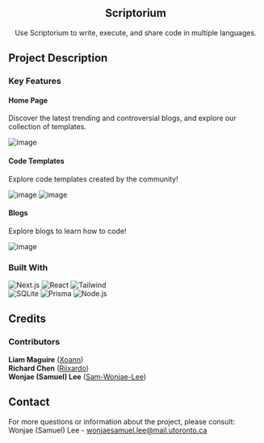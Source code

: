 <!-- INTRODUCTION -->

<div align="center">

  <h2 align="center">Scriptorium</h2>
  <p align="center">
    Use Scriptorium to write, execute, and share code in multiple languages.
  </p>
</div>

<!-- PROJECT DESCRIPTION -->
## Project Description

### Key Features

#### Home Page
Discover the latest trending and controversial blogs, and explore our collection of templates.

![image](https://github.com/user-attachments/assets/b926d9c9-6388-4fac-87ca-44241d262a64)

#### Code Templates
Explore code templates created by the community!

![image](https://github.com/user-attachments/assets/99c6d58c-99fc-4145-bda0-6620dddf7fff)
![image](https://github.com/user-attachments/assets/a0dc4d82-6edd-4927-bb05-56ef4fe77dae)


#### Blogs
Explore blogs to learn how to code!

![image](https://github.com/user-attachments/assets/fac634ea-bf6b-4060-a448-cef3f68f92d4)

### Built With
![Next.js](https://img.shields.io/badge/next.js-000000?style=for-the-badge&logo=nextdotjs&logoColor=white)
![React](https://img.shields.io/badge/React-20232A?style=for-the-badge&logo=react&logoColor=61DAFB)
![Tailwind](https://img.shields.io/badge/Tailwind_CSS-38B2AC?style=for-the-badge&logo=tailwind-css&logoColor=white)
\
![SQLite](https://img.shields.io/badge/SQLite-003B57?style=for-the-badge&logo=sqlite&logoColor=white)
![Prisma](https://img.shields.io/badge/Prisma-3982CE?style=for-the-badge&logo=Prisma&logoColor=white)
![Node.js](https://img.shields.io/badge/Node.js-43853D?style=for-the-badge&logo=node.js&logoColor=white)

<!-- CREDITS -->
## Credits

### Contributors
**Liam Maguire** ([Xoann](https://github.com/Xoann)) \
**Richard Chen** ([Riixardo](https://github.com/Riixardo)) \
**Wonjae (Samuel) Lee** ([Sam-Wonjae-Lee](https://github.com/Sam-Wonjae-Lee)) 

<!-- CONTACT -->
## Contact
For more questions or information about the project, please consult: \
Wonjae (Samuel) Lee - wonjaesamuel.lee@mail.utoronto.ca
